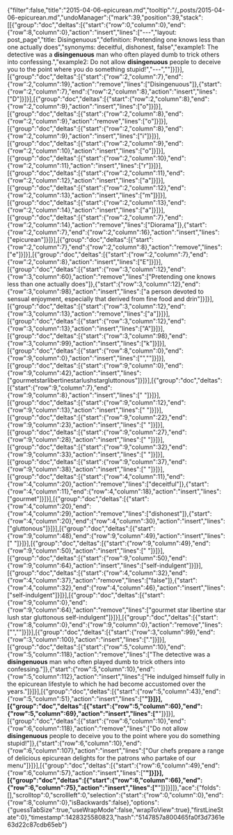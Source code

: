 {"filter":false,"title":"2015-04-06-epicurean.md","tooltip":"/_posts/2015-04-06-epicurean.md","undoManager":{"mark":39,"position":39,"stack":[[{"group":"doc","deltas":[{"start":{"row":0,"column":0},"end":{"row":8,"column":0},"action":"insert","lines":["---","layout: post_page","title: Disingenuous","definition: Pretending one knows less than one actually does","synonyms:  deceitful, dishonest, false","example1: The detective was a <strong>disingenuous</strong> man who often played dumb to trick others into confessing.","example2: Do not allow <strong>disingenuous</strong> people to deceive you to the point where you do something stupid!","---",""]}]}],[{"group":"doc","deltas":[{"start":{"row":2,"column":7},"end":{"row":2,"column":19},"action":"remove","lines":["Disingenuous"]},{"start":{"row":2,"column":7},"end":{"row":2,"column":8},"action":"insert","lines":["D"]}]}],[{"group":"doc","deltas":[{"start":{"row":2,"column":8},"end":{"row":2,"column":9},"action":"insert","lines":["o"]}]}],[{"group":"doc","deltas":[{"start":{"row":2,"column":8},"end":{"row":2,"column":9},"action":"remove","lines":["o"]}]}],[{"group":"doc","deltas":[{"start":{"row":2,"column":8},"end":{"row":2,"column":9},"action":"insert","lines":["i"]}]}],[{"group":"doc","deltas":[{"start":{"row":2,"column":9},"end":{"row":2,"column":10},"action":"insert","lines":["o"]}]}],[{"group":"doc","deltas":[{"start":{"row":2,"column":10},"end":{"row":2,"column":11},"action":"insert","lines":["r"]}]}],[{"group":"doc","deltas":[{"start":{"row":2,"column":11},"end":{"row":2,"column":12},"action":"insert","lines":["a"]}]}],[{"group":"doc","deltas":[{"start":{"row":2,"column":12},"end":{"row":2,"column":13},"action":"insert","lines":["m"]}]}],[{"group":"doc","deltas":[{"start":{"row":2,"column":13},"end":{"row":2,"column":14},"action":"insert","lines":["a"]}]}],[{"group":"doc","deltas":[{"start":{"row":2,"column":7},"end":{"row":2,"column":14},"action":"remove","lines":["Diorama"]},{"start":{"row":2,"column":7},"end":{"row":2,"column":16},"action":"insert","lines":["epicurean"]}]}],[{"group":"doc","deltas":[{"start":{"row":2,"column":7},"end":{"row":2,"column":8},"action":"remove","lines":["e"]}]}],[{"group":"doc","deltas":[{"start":{"row":2,"column":7},"end":{"row":2,"column":8},"action":"insert","lines":["E"]}]}],[{"group":"doc","deltas":[{"start":{"row":3,"column":12},"end":{"row":3,"column":60},"action":"remove","lines":["Pretending one knows less than one actually does"]},{"start":{"row":3,"column":12},"end":{"row":3,"column":98},"action":"insert","lines":["a person devoted to sensual enjoyment, especially that derived from fine food and drin"]}]}],[{"group":"doc","deltas":[{"start":{"row":3,"column":12},"end":{"row":3,"column":13},"action":"remove","lines":["a"]}]}],[{"group":"doc","deltas":[{"start":{"row":3,"column":12},"end":{"row":3,"column":13},"action":"insert","lines":["A"]}]}],[{"group":"doc","deltas":[{"start":{"row":3,"column":98},"end":{"row":3,"column":99},"action":"insert","lines":["k"]}]}],[{"group":"doc","deltas":[{"start":{"row":8,"column":0},"end":{"row":9,"column":0},"action":"insert","lines":["",""]}]}],[{"group":"doc","deltas":[{"start":{"row":9,"column":0},"end":{"row":9,"column":42},"action":"insert","lines":["gourmetstarlibertinestarlushstargluttonous"]}]}],[{"group":"doc","deltas":[{"start":{"row":9,"column":7},"end":{"row":9,"column":8},"action":"insert","lines":[" "]}]}],[{"group":"doc","deltas":[{"start":{"row":9,"column":12},"end":{"row":9,"column":13},"action":"insert","lines":[" "]}]}],[{"group":"doc","deltas":[{"start":{"row":9,"column":22},"end":{"row":9,"column":23},"action":"insert","lines":[" "]}]}],[{"group":"doc","deltas":[{"start":{"row":9,"column":27},"end":{"row":9,"column":28},"action":"insert","lines":[" "]}]}],[{"group":"doc","deltas":[{"start":{"row":9,"column":32},"end":{"row":9,"column":33},"action":"insert","lines":[" "]}]}],[{"group":"doc","deltas":[{"start":{"row":9,"column":37},"end":{"row":9,"column":38},"action":"insert","lines":[" "]}]}],[{"group":"doc","deltas":[{"start":{"row":4,"column":11},"end":{"row":4,"column":20},"action":"remove","lines":["deceitful"]},{"start":{"row":4,"column":11},"end":{"row":4,"column":18},"action":"insert","lines":["gourmet"]}]}],[{"group":"doc","deltas":[{"start":{"row":4,"column":20},"end":{"row":4,"column":29},"action":"remove","lines":["dishonest"]},{"start":{"row":4,"column":20},"end":{"row":4,"column":30},"action":"insert","lines":["gluttonous"]}]}],[{"group":"doc","deltas":[{"start":{"row":9,"column":48},"end":{"row":9,"column":49},"action":"insert","lines":[" "]}]}],[{"group":"doc","deltas":[{"start":{"row":9,"column":49},"end":{"row":9,"column":50},"action":"insert","lines":[" "]}]}],[{"group":"doc","deltas":[{"start":{"row":9,"column":50},"end":{"row":9,"column":64},"action":"insert","lines":["self-indulgent"]}]}],[{"group":"doc","deltas":[{"start":{"row":4,"column":32},"end":{"row":4,"column":37},"action":"remove","lines":["false"]},{"start":{"row":4,"column":32},"end":{"row":4,"column":46},"action":"insert","lines":["self-indulgent"]}]}],[{"group":"doc","deltas":[{"start":{"row":9,"column":0},"end":{"row":9,"column":64},"action":"remove","lines":["gourmet star libertine star lush star gluttonous  self-indulgent"]}]}],[{"group":"doc","deltas":[{"start":{"row":8,"column":0},"end":{"row":9,"column":0},"action":"remove","lines":["",""]}]}],[{"group":"doc","deltas":[{"start":{"row":3,"column":99},"end":{"row":3,"column":100},"action":"insert","lines":["."]}]}],[{"group":"doc","deltas":[{"start":{"row":5,"column":10},"end":{"row":5,"column":118},"action":"remove","lines":["The detective was a <strong>disingenuous</strong> man who often played dumb to trick others into confessing."]},{"start":{"row":5,"column":10},"end":{"row":5,"column":112},"action":"insert","lines":["He indulged himself fully in the epicurean lifestyle to which he had become accustomed over the years."]}]}],[{"group":"doc","deltas":[{"start":{"row":5,"column":43},"end":{"row":5,"column":51},"action":"insert","lines":["<strong>"]}]}],[{"group":"doc","deltas":[{"start":{"row":5,"column":60},"end":{"row":5,"column":69},"action":"insert","lines":["</strong>"]}]}],[{"group":"doc","deltas":[{"start":{"row":6,"column":10},"end":{"row":6,"column":118},"action":"remove","lines":["Do not allow <strong>disingenuous</strong> people to deceive you to the point where you do something stupid!"]},{"start":{"row":6,"column":10},"end":{"row":6,"column":107},"action":"insert","lines":["Our chefs prepare a range of delicious epicurean delights for the patrons who partake of our menu"]}]}],[{"group":"doc","deltas":[{"start":{"row":6,"column":49},"end":{"row":6,"column":57},"action":"insert","lines":["<strong>"]}]}],[{"group":"doc","deltas":[{"start":{"row":6,"column":66},"end":{"row":6,"column":75},"action":"insert","lines":["</strong>"]}]}]]},"ace":{"folds":[],"scrolltop":0,"scrollleft":0,"selection":{"start":{"row":0,"column":0},"end":{"row":8,"column":0},"isBackwards":false},"options":{"guessTabSize":true,"useWrapMode":false,"wrapToView":true},"firstLineState":0},"timestamp":1428325580823,"hash":"5147857a800465fa0f3d7361e63d22c87cdb65eb"}